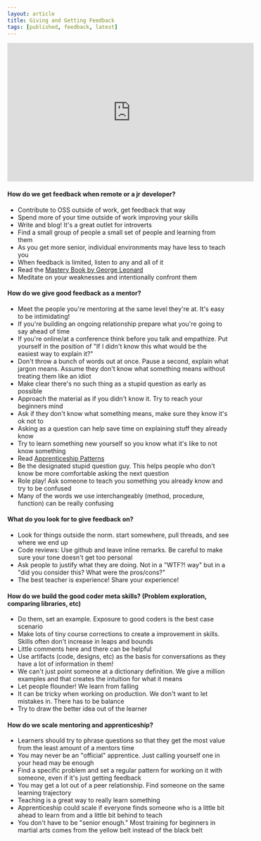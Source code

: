 ```yaml
---
layout: article
title: Giving and Getting Feedback
tags: [published, feedback, latest]
---
```


<iframe width="560" height="315" src="http://www.youtube.com/embed/T7bhJAvE2i8" frameborder="0">
</iframe>


#### How do we get feedback when remote or a jr developer?
* Contribute to OSS outside of work, get feedback that way
* Spend more of your time outside of work improving your skills
* Write and blog! It's a great outlet for introverts
* Find a small group of people a small set of people and learning from them
* As you get more senior, individual environments may have less to teach you
* When feedback is limited, listen to any and all of it
* Read the [Mastery Book by George Leonard](http://www.amazon.com/Mastery-Keys-Success-Long-Term-Fulfillment/dp/0452267560)
* Meditate on your weaknesses and intentionally confront them

#### How do we give good feedback as a mentor?
* Meet the people you're mentoring at the same level they're at. It's easy to be intimidating!
* If you're building an ongoing relationship prepare what you're going to say ahead of time
* If you're online/at a conference think before you talk and empathize. Put yourself in the position of "If I didn't know this what would be the easiest way to explain it?"
* Don't throw a bunch of words out at once. Pause a second, explain what jargon means. Assume they don't know what something means without treating them like an idiot
* Make clear there's no such thing as a stupid question as early as possible
* Approach the material as if you didn't know it. Try to reach your beginners mind
* Ask if they don't know what something means, make sure they know it's ok not to
* Asking as a question can help save time on explaining stuff they already know
* Try to learn something new yourself so you know what it's like to not know something
* Read [Apprenticeship Patterns](http://www.amazon.com/Apprenticeship-Patterns-Guidance-Aspiring-Craftsman/dp/0596518382)
* Be the designated stupid question guy. This helps people who don't know be more comfortable asking the next question
* Role play! Ask someone to teach you something you already know and try to be confused
* Many of the words we use interchangeably (method, procedure, function) can be really confusing

#### What do you look for to give feedback on?
* Look for things outside the norm. start somewhere, pull threads, and see where we end up
* Code reviews: Use github and leave inline remarks. Be careful to make sure your tone doesn't get too personal
* Ask people to justify what they are doing. Not in a "WTF?! way" but in a "did you consider this? What were the pros/cons?"
* The best teacher is experience! Share your experience!

#### How do we build the good coder meta skills? (Problem exploration, comparing libraries, etc)
* Do them, set an example. Exposure to good coders is the best case scenario
* Make lots of tiny course corrections to create a improvement in skills. Skills often don't increase in leaps and bounds
* Little comments here and there can be helpful
* Use artifacts (code, designs, etc) as the basis for conversations as they have a lot of information in them!
* We can't just point someone at a dictionary definition. We give a million examples and that creates the intuition for what it means
* Let people flounder! We learn from falling
* It can be tricky when working on production. We don't want to let mistakes in. There has to be balance
* Try to draw the better idea out of the learner

#### How do we scale mentoring and apprenticeship?
* Learners should try to phrase questions so that they get the most value from the least amount of a mentors time
* You may never be an "official" apprentice. Just calling yourself one in your head may be enough
* Find a specific problem and set a regular pattern for working on it with someone, even if it's just getting feedback
* You may get a lot out of a peer relationship. Find someone on the same learning trajectory
* Teaching is a great way to really learn something
* Apprenticeship could scale if everyone finds someone who is a little bit ahead to learn from and a little bit behind to teach
* You don't have to be "senior enough." Most training for beginners in martial arts comes from the yellow belt instead of the black belt


